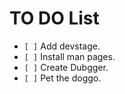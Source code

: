 # TO DO List
- `[ ]` Add devstage.
- `[ ]` Install man pages.
- `[ ]` Create Dubgger.
- `[ ]` Pet the doggo.
